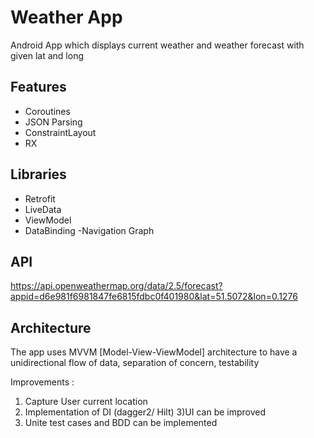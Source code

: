# Weather App

 Android App which displays current weather and weather forecast with given lat and long


## Features
- Coroutines
- JSON Parsing
- ConstraintLayout
- RX


## Libraries
- Retrofit
- LiveData
- ViewModel
- DataBinding
-Navigation Graph

## API
https://api.openweathermap.org/data/2.5/forecast?appid=d6e981f6981847fe6815fdbc0f401980&lat=51.5072&lon=0.1276

## Architecture
The app uses MVVM [Model-View-ViewModel] architecture to have a unidirectional flow of data, separation of concern, testability

Improvements :
1) Capture User current location
2) Implementation of DI (dagger2/ Hilt)
3)UI can be improved
4) Unite test cases and BDD can be implemented